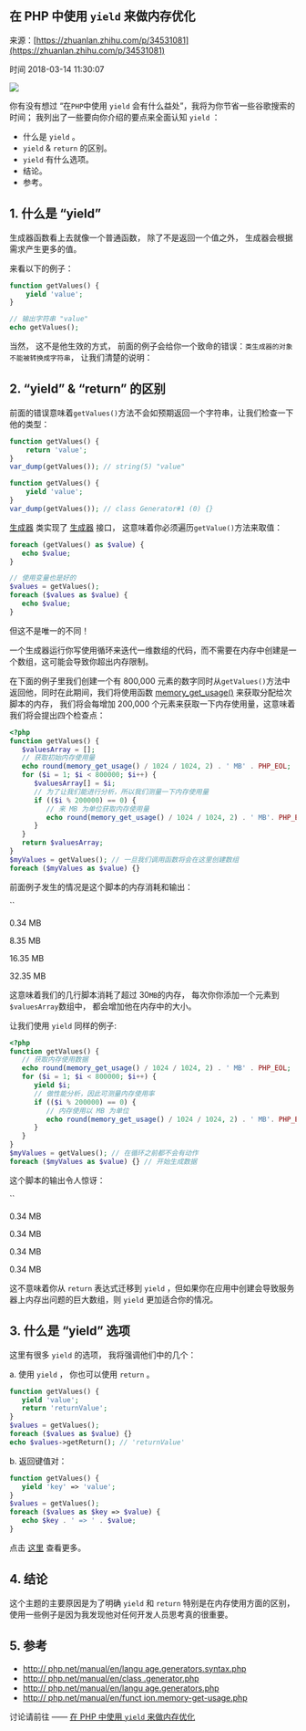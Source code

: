 ## 在 PHP 中使用 `yield` 来做内存优化

来源：[https://zhuanlan.zhihu.com/p/34531081](https://zhuanlan.zhihu.com/p/34531081)

时间 2018-03-14 11:30:07

 

![][0]
 
你有没有想过 “在`PHP`中使用 `yield` 会有什么益处”，我将为你节省一些谷歌搜索的时间； 我列出了一些要向你介绍的要点来全面认知 `yield` ： 
 

* 什么是 `yield` 。  
* `yield` & `return` 的区别。  
* `yield` 有什么选项。  
* 结论。 
* 参考。 
 

## 1. 什么是 “yield”
 
生成器函数看上去就像一个普通函数， 除了不是返回一个值之外， 生成器会根据需求产生更多的值。
 
来看以下的例子：

```php
function getValues() {
    yield 'value';
}

// 输出字符串 "value"
echo getValues();
```
 
当然， 这不是他生效的方式， 前面的例子会给你一个致命的错误：`类生成器的对象不能被转换成字符串`， 让我们清楚的说明： 
 
## 2. “yield” & “return” 的区别
 
前面的错误意味着`getValues()`方法不会如预期返回一个字符串，让我们检查一下他的类型： 

```php
function getValues() {
    return 'value';
}
var_dump(getValues()); // string(5) "value"

function getValues() {
    yield 'value';
}
var_dump(getValues()); // class Generator#1 (0) {}
```
 
[生成器][1] 类实现了 [生成器][2] 接口， 这意味着你必须遍历`getValue()`方法来取值： 

```php
foreach (getValues() as $value) {
   echo $value;
}

// 使用变量也是好的
$values = getValues();
foreach ($values as $value) {
   echo $value;
}
```
 
但这不是唯一的不同！
 
一个生成器运行你写使用循环来迭代一维数组的代码，而不需要在内存中创建是一个数组，这可能会导致你超出内存限制。
 
在下面的例子里我们创建一个有 800,000 元素的数字同时从`getValues()`方法中返回他，同时在此期间，我们将使用函数 [memory_get_usage()][3] 来获取分配给次脚本的内存， 我们将会每增加 200,000 个元素来获取一下内存使用量，这意味着我们将会提出四个检查点： 

```php
<?php
function getValues() {
   $valuesArray = [];
   // 获取初始内存使用量
   echo round(memory_get_usage() / 1024 / 1024, 2) . ' MB' . PHP_EOL;
   for ($i = 1; $i < 800000; $i++) {
      $valuesArray[] = $i;
      // 为了让我们能进行分析，所以我们测量一下内存使用量
      if (($i % 200000) == 0) {
         // 来 MB 为单位获取内存使用量
         echo round(memory_get_usage() / 1024 / 1024, 2) . ' MB'. PHP_EOL;
      }
   }
   return $valuesArray;
}
$myValues = getValues(); // 一旦我们调用函数将会在这里创建数组
foreach ($myValues as $value) {}
```
 
前面例子发生的情况是这个脚本的内存消耗和输出：
 
`` 
 
0.34 MB
 
8.35 MB
 
16.35 MB
 
32.35 MB
 
这意味着我们的几行脚本消耗了超过 30`MB`的内存， 每次你你添加一个元素到`$valuesArray`数组中， 都会增加他在内存中的大小。 
 
让我们使用 `yield` 同样的例子: 

```php
<?php
function getValues() {
   // 获取内存使用数据
   echo round(memory_get_usage() / 1024 / 1024, 2) . ' MB' . PHP_EOL;
   for ($i = 1; $i < 800000; $i++) {
      yield $i;
      // 做性能分析，因此可测量内存使用率
      if (($i % 200000) == 0) {
         // 内存使用以 MB 为单位
         echo round(memory_get_usage() / 1024 / 1024, 2) . ' MB'. PHP_EOL;
      }
   }
}
$myValues = getValues(); // 在循环之前都不会有动作
foreach ($myValues as $value) {} // 开始生成数据
```
 
这个脚本的输出令人惊讶：
 
`` 
 
0.34 MB
 
0.34 MB
 
0.34 MB
 
0.34 MB
 
这不意味着你从 `return` 表达式迁移到 `yield` ，但如果你在应用中创建会导致服务器上内存出问题的巨大数组，则 `yield` 更加适合你的情况。 
 
## 3. 什么是 “yield” 选项
 
这里有很多 `yield` 的选项， 我将强调他们中的几个： 
 
a. 使用 `yield` ， 你也可以使用 `return` 。 

```php
function getValues() {
   yield 'value';
   return 'returnValue';
}
$values = getValues();
foreach ($values as $value) {}
echo $values->getReturn(); // 'returnValue'
```
 
b. 返回键值对：

```php
function getValues() {
   yield 'key' => 'value';
}
$values = getValues();
foreach ($values as $key => $value) {
   echo $key . ' => ' . $value;
}
```
 
点击 [这里][4] 查看更多。 
 
## 4. 结论
 
这个主题的主要原因是为了明确 `yield` 和 `return` 特别是在内存使用方面的区别，使用一些例子是因为我发现他对任何开发人员思考真的很重要。 
 
## 5. 参考
 

* [ http:// php.net/manual/en/langu age.generators.syntax.php  ][5]  
* [ http:// php.net/manual/en/class .generator.php  ][6]  
* [ http:// php.net/manual/en/langu age.generators.php  ][7]  
* [ http:// php.net/manual/en/funct ion.memory-get-usage.php  ][8]  
 


 
讨论请前往 —— [在 PHP 中使用 `yield` 来做内存优化][9] 
 


[1]: https://link.zhihu.com/?target=http%3A//php.net/manual/en/class.generator.php
[2]: https://link.zhihu.com/?target=http%3A//php.net/manual/en/class.iterator.php
[3]: https://link.zhihu.com/?target=http%3A//php.net/manual/en/function.memory-get-usage.php
[4]: https://link.zhihu.com/?target=http%3A//php.net/manual/en/language.generators.syntax.php
[5]: https://link.zhihu.com/?target=http%3A//php.net/manual/en/language.generators.syntax.php
[6]: https://link.zhihu.com/?target=http%3A//php.net/manual/en/class.generator.php
[7]: https://link.zhihu.com/?target=http%3A//php.net/manual/en/language.generators.php
[8]: https://link.zhihu.com/?target=http%3A//php.net/manual/en/function.memory-get-usage.php
[9]: https://link.zhihu.com/?target=https%3A//laravel-china.org/topics/8704
[0]: https://img2.tuicool.com/3IRBNfU.jpg